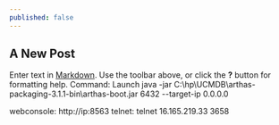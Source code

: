 ```yaml
---
published: false
---
```

## A New Post

Enter text in [Markdown](http://daringfireball.net/projects/markdown/). Use the toolbar above, or click the **?** button for formatting help.
Command:
Launch
java -jar C:\hp\UCMDB\arthas-packaging-3.1.1-bin\arthas-boot.jar 6432 --target-ip 0.0.0.0

 webconsole: http://ip:8563
 telnet: telnet 16.165.219.33 3658